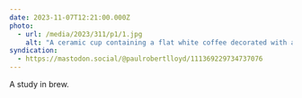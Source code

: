 ```yaml
---
date: 2023-11-07T12:21:00.000Z
photo:
  - url: /media/2023/311/p1/1.jpg
    alt: "A ceramic cup containing a flat white coffee decorated with a heart shape, casts a long blue shadow across a white table."
syndication:
  - https://mastodon.social/@paulrobertlloyd/111369229734737076
---
```


A study in brew.
